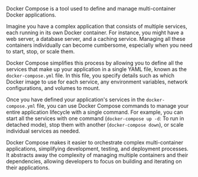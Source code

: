 Docker Compose is a tool used to define and manage multi-container Docker applications. 

Imagine you have a complex application that consists of multiple services, each running in its own Docker container. For instance, you might have a web server, a database server, and a caching service. Managing all these containers individually can become cumbersome, especially when you need to start, stop, or scale them.

Docker Compose simplifies this process by allowing you to define all the services that make up your application in a single YAML file, known as the `docker-compose.yml` file. In this file, you specify details such as which Docker image to use for each service, any environment variables, network configurations, and volumes to mount.

Once you have defined your application's services in the `docker-compose.yml` file, you can use Docker Compose commands to manage your entire application lifecycle with a single command. For example, you can start all the services with one command (`docker-compose up -d`: To run in detached mode), stop them with another (`docker-compose down`), or scale individual services as needed.

Docker Compose makes it easier to orchestrate complex multi-container applications, simplifying development, testing, and deployment processes. It abstracts away the complexity of managing multiple containers and their dependencies, allowing developers to focus on building and iterating on their applications.

